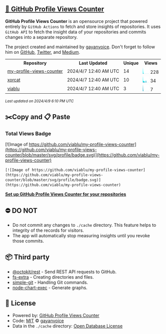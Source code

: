 ## [🚀 GitHub Profile Views Counter](https://github.com/gayanvoice/github-profile-views-counter)
**GitHub Profile Views Counter** is an opensource project that powered entirely by  `GitHub Actions` to fetch and store insights of repositories.
It uses `GitHub API` to fetch the insight data of your repositories and commits changes into a separate repository.

The project created and maintained by [gayanvoice](https://github.com/gayanvoice). Don't forget to follow him on [GitHub](https://github.com/gayanvoice), [Twitter](https://twitter.com/gayanvoice), and [Medium](https://gayanvoice.medium.com/).

<table>
	<tr>
		<th>
			Repository
		</th>
		<th>
			Last Updated
		</th>
		<th>
			Unique
		</th>
		<th>
			Views
		</th>
	</tr>
	<tr>
		<td>
			<a href="https://github.com/viablu/my-profile-views-counter/tree/master/readme/509608177/year.md">
				my-profile-views-counter
			</a>
		</td>
		<td>
			2024/4/7 12:40 AM UTC
		</td>
		<td>
			14
		</td>
		<td>
			<img alt="Response time graph" src="https://github.com/viablu/my-profile-views-counter/raw/master/graph/509608177/small/year.png" height="20"> 228
		</td>
	</tr>
	<tr>
		<td>
			<a href="https://github.com/viablu/my-profile-views-counter/tree/master/readme/632445122/year.md">
				xorcat
			</a>
		</td>
		<td>
			2024/4/7 12:40 AM UTC
		</td>
		<td>
			10
		</td>
		<td>
			<img alt="Response time graph" src="https://github.com/viablu/my-profile-views-counter/raw/master/graph/632445122/small/year.png" height="20"> 34
		</td>
	</tr>
	<tr>
		<td>
			<a href="https://github.com/viablu/my-profile-views-counter/tree/master/readme/507967722/year.md">
				viablu
			</a>
		</td>
		<td>
			2024/4/7 12:40 AM UTC
		</td>
		<td>
			3
		</td>
		<td>
			<img alt="Response time graph" src="https://github.com/viablu/my-profile-views-counter/raw/master/graph/507967722/small/year.png" height="20"> 7
		</td>
	</tr>
</table>

<small><i>Last updated on 2024/4/9 6:10 PM UTC</i></small>

## ✂️Copy and 📋 Paste
### Total Views Badge
[![Image of https://github.com/viablu/my-profile-views-counter](https://github.com/viablu/my-profile-views-counter/blob/master/svg/profile/badge.svg)](https://github.com/viablu/my-profile-views-counter)

```readme
[![Image of https://github.com/viablu/my-profile-views-counter](https://github.com/viablu/my-profile-views-counter/blob/master/svg/profile/badge.svg)](https://github.com/viablu/my-profile-views-counter)
```
[**Set up GitHub Profile Views Counter for your repositories**](https://github.com/gayanvoice/github-profile-views-counter)
## ⛔ DO NOT
- Do not commit any changes to `./cache` directory. This feature helps to integrity of the records for visitors.
- The app will automatically stop measuring insights until you revoke those commits.
## 📦 Third party

- [@octokit/rest](https://www.npmjs.com/package/@octokit/rest) - Send REST API requests to GitHub.
- [fs-extra](https://www.npmjs.com/package/fs-extra) - Creating directories and files.
- [simple-git](https://www.npmjs.com/package/simple-git) - Handling Git commands.
- [node-chart-exec](https://www.npmjs.com/package/node-chart-exec) - Generate graphs.
## 📄 License
- Powered by: [GitHub Profile Views Counter](https://github.com/gayanvoice/github-profile-views-counter)
- Code: [MIT](./LICENSE) © [gayanvoice](https://github.com/gayanvoice)
- Data in the `./cache` directory: [Open Database License](https://opendatacommons.org/licenses/odbl/1-0/)